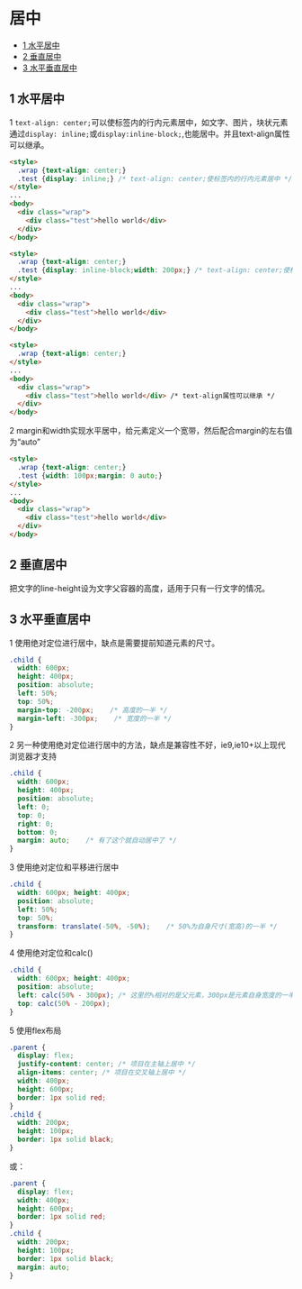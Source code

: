 # 居中

- [1 水平居中](#1-水平居中)
- [2 垂直居中](#2-垂直居中)
- [3 水平垂直居中](#3-水平垂直居中)

## 1 水平居中

1 `text-align: center;`可以使标签内的行内元素居中，如文字、图片，块状元素通过`display: inline;`或`display:inline-block;`,也能居中。并且text-align属性可以继承。

```html
<style>
  .wrap {text-align: center;}
  .test {display: inline;} /* text-align: center;使标签内的行内元素居中 */
</style>
...
<body>
  <div class="wrap">
    <div class="test">hello world</div>
  </div>
</body>
```

```html
<style>
  .wrap {text-align: center;}
  .test {display: inline-block;width: 200px;} /* text-align: center;使标签内的行内块元素居中 */
</style>
...
<body>
  <div class="wrap">
    <div class="test">hello world</div>
  </div>
</body>
```

```html
<style>
  .wrap {text-align: center;}
</style>
...
<body>
  <div class="wrap">
    <div class="test">hello world</div> /* text-align属性可以继承 */
  </div>
</body>
```

2 margin和width实现水平居中，给元素定义一个宽带，然后配合margin的左右值为“auto”

```html
<style>
  .wrap {text-align: center;}
  .test {width: 100px;margin: 0 auto;}
</style>
...
<body>
  <div class="wrap">
    <div class="test">hello world</div>
  </div>
</body>
```

## 2 垂直居中

把文字的line-height设为文字父容器的高度，适用于只有一行文字的情况。

## 3 水平垂直居中

1 使用绝对定位进行居中，缺点是需要提前知道元素的尺寸。

```css
.child {
  width: 600px;
  height: 400px;
  position: absolute;
  left: 50%;
  top: 50%;
  margin-top: -200px;    /* 高度的一半 */
  margin-left: -300px;    /* 宽度的一半 */
}
```

2 另一种使用绝对定位进行居中的方法，缺点是兼容性不好，ie9,ie10+以上现代浏览器才支持

```css
.child {
  width: 600px;
  height: 400px;
  position: absolute;
  left: 0;
  top: 0;
  right: 0;
  bottom: 0;
  margin: auto;    /* 有了这个就自动居中了 */
}
```

3 使用绝对定位和平移进行居中

```css
.child {
  width: 600px; height: 400px;
  position: absolute;
  left: 50%;
  top: 50%;
  transform: translate(-50%, -50%);    /* 50%为自身尺寸(宽高)的一半 */
}
```

4 使用绝对定位和calc()

```css
.child {
  width: 600px; height: 400px;
  position: absolute; 
  left: calc(50% - 300px); /* 这里的%相对的是父元素，300px是元素自身宽度的一半*/
  top: calc(50% - 200px);
}
```

5 使用flex布局

```css
.parent {
  display: flex;
  justify-content: center; /* 项目在主轴上居中 */
  align-items: center; /* 项目在交叉轴上居中 */
  width: 400px;
  height: 600px;
  border: 1px solid red;
}
.child {
  width: 200px;
  height: 100px;
  border: 1px solid black;
}
```

或：

```css
.parent {
  display: flex;
  width: 400px;
  height: 600px;
  border: 1px solid red;
}
.child {
  width: 200px;
  height: 100px;
  border: 1px solid black;
  margin: auto;
}
```
